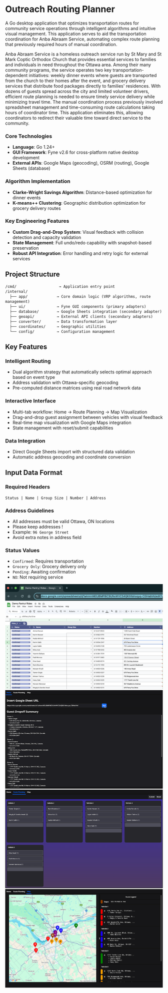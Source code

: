 # Outreach Routing Planner



A Go desktop application that optimizes transportation routes for community service operations through intelligent algorithms and intuitive visual management. This application serves to aid the transportation coordination for Anba Abraam Service, automating complex route planning that previously required hours of manual coordination.

Anba Abraam Service is a homeless outreach service run by St Mary and St Mark Coptic Orthodox Church that provides essential services to families and individuals in need throughout the Ottawa area. Among their many community programs, the service operates two key transportation-dependent initiatives: weekly dinner events where guests are transported from the church to their homes after the event, and grocery delivery services that distribute food packages directly to families' residences. With dozens of guests spread across the city and limited volunteer drivers, efficient route planning is needed to ensure timely service delivery while minimizing travel time. The manual coordination process previously involved spreadsheet management and time-consuming route calculations taking hours of coordinator time. This application eliminates this, allowing coordinators to redirect their valuable time toward direct service to the community.


### Core Technologies
- **Language**: Go 1.24+
- **GUI Framework**: Fyne v2.6 for cross-platform native desktop development
- **External APIs**: Google Maps (geocoding), OSRM (routing), Google Sheets (database)

### Algorithm Implementation
- **Clarke-Wright Savings Algorithm**: Distance-based optimization for dinner events
- **K-means++ Clustering**: Geographic distribution optimization for grocery delivery routes



### Key Engineering Features
- **Custom Drag-and-Drop System**: Visual feedback with collision detection and capacity validation
- **State Management**: Full undo/redo capability with snapshot-based preservation
- **Robust API Integration**: Error handling and retry logic for external services


## Project Structure

```
/cmd/                   → Application entry point
/internal/
  ├── app/             → Core domain logic (VRP algorithms, route management)
  ├── ui/              → Fyne GUI components (primary adapters)
  ├── database/        → Google Sheets integration (secondary adapter)
  ├── geoapi/          → External API clients (secondary adapters)
  ├── converter/       → Data transformation layer
  ├── coordinates/     → Geographic utilities
  └── config/          → Configuration management
```

## Key Features

### Intelligent Routing
- Dual algorithm strategy that automatically selects optimal approach based on event type
- Address validation with Ottawa-specific geocoding
- Pre-computed distance matrices using real road network data


### Interactive Interface
- Multi-tab workflow: Home → Route Planning → Map Visualization
- Drag-and-drop guest assignment between vehicles with visual feedback
- Real-time map visualization with Google Maps integration
- State management with reset/submit capabilities

### Data Integration
- Direct Google Sheets import with structured data validation
- Automatic address geocoding and coordinate conversion

## Input Data Format

### Required Headers
```
Status | Name | Group Size | Number | Address
```

### Address Guidelines
- All addresses must be valid Ottawa, ON locations
- Please keep addresses !
- Example: `96 George Street`
- Avoid extra notes in address field

### Status Values
- `Confirmed`: Requires transportation
- `Grocery Only`: Grocery delivery only
- `Pending`: Awaiting confirmation
- `NO`: Not requiring service


![Google Sheets Integration](img/sheets-integration.png)
![Application Screenshot](img/main-interface.png)
![Route Planning Interface](img/route-planning.png)
![Map Visualization](img/map-view.png)

